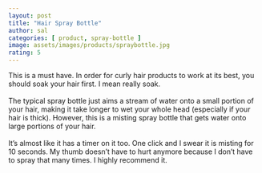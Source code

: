 ```yaml
---
layout: post
title: "Hair Spray Bottle"
author: sal
categories: [ product, spray-bottle ]
image: assets/images/products/spraybottle.jpg
rating: 5
---
```

This is a must have. In order for curly hair products to work at its best, you should soak your hair first. I mean really soak.<br><br>
The typical spray bottle just aims a stream of water onto a small portion of your hair, making it take longer to wet your whole head (especially if your hair is thick). However, this is a misting spray bottle that gets water onto large portions of your hair. <br><br>
It’s almost like it has a timer on it too. One click and I swear it is misting for 10 seconds. My thumb doesn’t have to hurt anymore because I don’t have to spray that many times. I highly recommend it.
